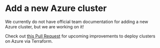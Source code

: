 # Add a new Azure cluster

We currently do not have official team documentation for adding a new Azure cluster, but we are working on it!

Check out [this Pull Request](https://github.com/2i2c-org/infrastructure/pull/513) for upcoming improvements to deploy clusters on Azure via Terraform.
